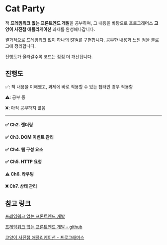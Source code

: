 # Cat Party

책 **프레임워크 없는 프론트엔드 개발**을 공부하며, 그 내용을 바탕으로 프로그래머스 **고양이 사진첩 애플리케이션** 과제를 완성해나갑니다.

결과적으로 프레임워크 없이 하나의 SPA를 구현합니다. 공부한 내용과 느낀 점을 블로그에 정리합니다.

진행도가 올라갈수록 코드는 점점 더 개선됩니다.


## 진행도

✅: 책 내용을 이해했고, 과제에 바로 적용할 수 있는 챕터인 경우 적용함

⚠️: 공부 중

❌: 아직 공부하지 않음

---

#### ✅ Ch2. 렌더링 

#### ✅ Ch3. DOM 이벤트 관리 

#### ✅ Ch4. 웹 구성 요소

#### ✅ Ch5. HTTP 요청

#### ⚠️ Ch6. 라우팅

#### ❌ Ch7. 상태 관리

## 참고 링크
[프레임워크 없는 프론트엔드 개발](http://www.acornpub.co.kr/book/frameworkless-front-end#toc)

[프레임워크 없는 프론트엔드 개발 - github](https://github.com/Apress/frameworkless-front-end-development)

[고양이 사진첩 애플리케이션 - 프로그래머스](https://programmers.co.kr/skill_check_assignments/100)

